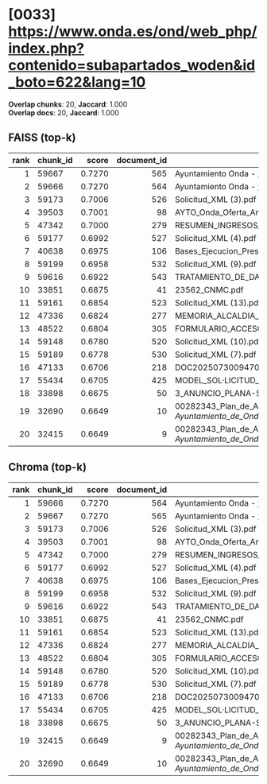 # [0033] https://www.onda.es/ond/web_php/index.php?contenido=subapartados_woden&id_boto=622&lang=10

**Overlap chunks**: 20, **Jaccard**: 1.000  
**Overlap docs**: 20, **Jaccard**: 1.000

## FAISS (top-k)
rank | chunk_id | score | document_id | title
---:|---|---:|---:|---
1 | 59667 | 0.7270 | 565 | Ayuntamiento Onda - www.onda.es
2 | 59666 | 0.7270 | 564 | Ayuntamiento Onda - www.onda.es
3 | 59173 | 0.7006 | 526 | Solicitud_XML (3).pdf
4 | 39503 | 0.7001 | 98 | AYTO_Onda_Oferta_Anexo_I_firmado.pdf.pdf
5 | 47342 | 0.7000 | 279 | RESUMEN_INGRESOS_2025.pdf_1742285328909.pdf
6 | 59177 | 0.6992 | 527 | Solicitud_XML (4).pdf
7 | 40638 | 0.6975 | 106 | Bases_Ejecucion_Presupuesto_2025.pdf
8 | 59199 | 0.6958 | 532 | Solicitud_XML (9).pdf
9 | 59616 | 0.6922 | 543 | TRATAMIENTO_DE_DATOS.pdf
10 | 33851 | 0.6875 | 41 | 23562_CNMC.pdf
11 | 59161 | 0.6854 | 523 | Solicitud_XML (13).pdf
12 | 47336 | 0.6824 | 277 | MEMORIA_ALCALDIA_PRESUPUESTO_2025.pdf_1742285328938.pdf
13 | 48522 | 0.6804 | 305 | FORMULARIO_ACCESO_PID.pdf
14 | 59148 | 0.6780 | 520 | Solicitud_XML (10).pdf
15 | 59189 | 0.6778 | 530 | Solicitud_XML (7).pdf
16 | 47133 | 0.6706 | 218 | DOC20250730094702ANEXO_I_signed.pdf.pdf
17 | 55434 | 0.6705 | 425 | MODEL_SOL·LICITUD_ESCOLETA_ESTIU_2025 (1).pdf
18 | 33898 | 0.6675 | 50 | 3_ANUNCIO_PLANA-SOLAR.pdf
19 | 32690 | 0.6649 | 10 | 00282343_Plan_de_Adecuacion_al_ENS_-_Ayuntamiento_de_Onda_(1).pdf.pdf
20 | 32415 | 0.6649 | 9 | 00282343_Plan_de_Adecuacion_al_ENS_-_Ayuntamiento_de_Onda_(1).pdf (1).pdf

## Chroma (top-k)
rank | chunk_id | score | document_id | title
---:|---|---:|---:|---
1 | 59666 | 0.7270 | 564 | Ayuntamiento Onda - www.onda.es
2 | 59667 | 0.7270 | 565 | Ayuntamiento Onda - www.onda.es
3 | 59173 | 0.7006 | 526 | Solicitud_XML (3).pdf
4 | 39503 | 0.7001 | 98 | AYTO_Onda_Oferta_Anexo_I_firmado.pdf.pdf
5 | 47342 | 0.7000 | 279 | RESUMEN_INGRESOS_2025.pdf_1742285328909.pdf
6 | 59177 | 0.6992 | 527 | Solicitud_XML (4).pdf
7 | 40638 | 0.6975 | 106 | Bases_Ejecucion_Presupuesto_2025.pdf
8 | 59199 | 0.6958 | 532 | Solicitud_XML (9).pdf
9 | 59616 | 0.6922 | 543 | TRATAMIENTO_DE_DATOS.pdf
10 | 33851 | 0.6875 | 41 | 23562_CNMC.pdf
11 | 59161 | 0.6854 | 523 | Solicitud_XML (13).pdf
12 | 47336 | 0.6824 | 277 | MEMORIA_ALCALDIA_PRESUPUESTO_2025.pdf_1742285328938.pdf
13 | 48522 | 0.6804 | 305 | FORMULARIO_ACCESO_PID.pdf
14 | 59148 | 0.6780 | 520 | Solicitud_XML (10).pdf
15 | 59189 | 0.6778 | 530 | Solicitud_XML (7).pdf
16 | 47133 | 0.6706 | 218 | DOC20250730094702ANEXO_I_signed.pdf.pdf
17 | 55434 | 0.6705 | 425 | MODEL_SOL·LICITUD_ESCOLETA_ESTIU_2025 (1).pdf
18 | 33898 | 0.6675 | 50 | 3_ANUNCIO_PLANA-SOLAR.pdf
19 | 32415 | 0.6649 | 9 | 00282343_Plan_de_Adecuacion_al_ENS_-_Ayuntamiento_de_Onda_(1).pdf (1).pdf
20 | 32690 | 0.6649 | 10 | 00282343_Plan_de_Adecuacion_al_ENS_-_Ayuntamiento_de_Onda_(1).pdf.pdf
